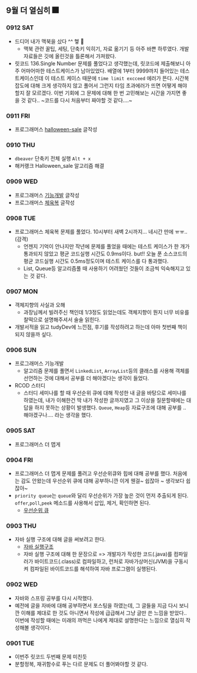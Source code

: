 ## 9월 더 열심히 🎆

### 0912 SAT
- 드디어 내가 맥북을 샀다 ^^ 헿 🎉
    - 맥북 관련 꿀팁, 세팅, 단축키 익히기, 자료 옮기기 등 아주 바쁜 하루였다. 개발자료들은 깃에 올린것을 틀론해서 가져왔다.
- 릿코드 136.Single Number 문제를 풀었다고 생각했는데, 릿코드에 제출해보니 아주 어마어마한 테스트케이스가 남아있었다. 배열에 1부터 9999까지 들어있는 테스트케이스인데 이 테스트 케이스 때문에 `time limit excceed` 에러가 뜬다. 시간복잡도에 대해 크게 생각하지 않고 풀어서 그런지 타임 초과에러가 뜨면 어떻게 해야할지 잘 모르겠다. 이번 기회에 그 문제에 대해 한 번 고민해보는 시간을 가지면 좋을 것 같다.. ~코드를 다시 처음부터 짜야할 것 같다....~

### 0911 FRI
- 프로그래머스 [halloween-sale](https://tudiiii.github.io/TudyDev/Algorithm/hackerrank_halloween_sale) 글작성

### 0910 THU
- `dbeaver` 단축키 전체 실행 `Alt + x`
- 해커랭크 Halloween_sale 알고리즘 해결

### 0909 WED
- 프로그래머스 [기능개발](https://tudiiii.github.io/TudyDev/Algorithm/Programmers_42586) 글작성 
- 프로그래머스 [체육복](https://tudiiii.github.io/TudyDev/Algorithm/Programmers_42862) 글작성

### 0908 TUE
- 프로그래머스 체육복 문제를 풀었다. 10시부터 새벽 2시까지... 네시간 만에 ㅠㅠ..(감격)
    - 언젠지 기억이 안나지만 작년에 문제를 풀었을 때에는 테스트 케이스가 한 개가 통과되지 않았고 평균 코드실행 시간도 0.9ms이다. but!! 오늘 푼 소스코드의 평균 코드실행 시간도 0.5ms정도이며 테스트 케이스를 다 통과했다.
    - List, Queue등 알고리즘풀 때 사용하기 어려웠던 것들이 조금씩 익숙해지고 있는 것 같다.

### 0907 MON
- 객체지향의 사실과 오해
    - 과장님께서 빌려주신 책인데 1/3정도 읽었는데도 객체지향이 뭔지 너무 비유를 찰떡으로 설명해주셔서 술술 읽힌다.
- 개발서적을 읽고 tudyDev에 느낀점, 후기를 작성하려고 하는데 아마 첫번째 책이 되지 않을까 싶다.

### 0906 SUN
- 프로그래머스 기능개발
    - 알고리즘 문제를 풀면서 `LinkedList`, `ArrayList`등의 클래스를 사용해 객체를 선언하는 것에 대해서 공부를 더 해야겠다는 생각이 들었다.
- RCOD 스터디
    - 스터디 세미나를 할 때 우선순위 큐에 대해 작성한 내 글을 바탕으로 세미나를 하였는데, 내가 이해한건 딱 내가 작성한 글까지였고 그 이상을 질문할때에는 대답을 하지 못하는 상황이 발생했다. `Queue`, `Heap`등 자료구조에 대해 공부를 .. 해야겠구나.... 라는 생각을 했다.

### 0905 SAT
- 프로그래머스 더 맵게

### 0904 FRI
- 프로그래머스 더 맵게 문제를 풀려고 우선순위큐와 힙에 대해 공부를 했다. 처음에는 감도 안왔는데 우선순위 큐에 대해 공부하니깐 이게 웬걸~ 쉽잖아 ~ 생각보다 쉽잖아~
- `priority queue`는 `queue`와 달리 우선순위가 가장 높은 것이 먼저 추출되게 된다. `offer`,`poll`,`peek` 메소드를 사용해서 삽입, 제거, 확인하면 된다.
    - [우선순위 큐](https://tudiiii.github.io/TudyDev/data_structure/우선순위큐)

### 0903 THU
- 자바 실행 구조에 대해 글을 써보려고 한다.
    - [자바 실행구조](https://tudiiii.github.io/TudyDev/JAVA/자바실행구조)
    - 자바 실행 구조에 대해 한 문장으로 => 개발자가 작성한 코드(.java)를 컴파일러가 바이트코드(.class)로 컴파일하고, 런처로 자바가상머신(JVM)을 구동시켜 컴파일된 바이트코드를 해석하여 자바 프로그램이 실행된다.

### 0902 WED
- 자바와 스프링 공부를 다시 시작했다.
- 예전에 글을 자바에 대해 공부하면서 포스팅을 하였는데, 그 글들을 지금 다시 보니깐 이해를 제대로 한 것도 아니면서 작성에 급급해서 그냥 글만 쓴 느낌을 받았다.. 이번에 작성할 때에는 미래의 까먹은 나에게 제대로 설명한다는 느낌으로 열심히 작성해볼 생각이다.

### 0901 TUE
- 이번주 릿코드 두번째 문제 미친듯
- 분할정복, 재귀함수로 푸는 다르 문제도 더 풀어봐야할 것 같다.